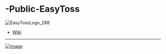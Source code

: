 # -Public-EasyToss

![EasyTossLogo_288](https://github.com/Klian326/-Public-EasyToss/assets/48155922/c0d5c964-6327-4a3a-9cac-40757cc1c7e7)

* [Wiki](https://github.com/Klian326/-Public-VRPhysicsBrawl/wiki)

***

[![image](https://user-images.githubusercontent.com/48155922/229132365-25a106e6-1f63-49c0-a3b6-a9c1bd7f051b.png)](https://discord.gg/DQRFRJMvQJ)
